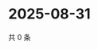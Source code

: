 # 2025-08-31

共 0 条

<!-- BEGIN ZHIHUQUESTIONS -->
<!-- 最后更新时间 Sun Aug 31 2025 14:14:54 GMT+0800 (China Standard Time) -->

<!-- END ZHIHUQUESTIONS -->

